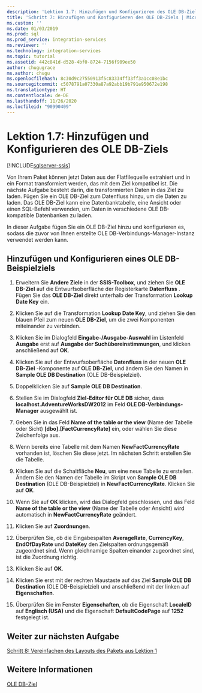 ```yaml
---
description: 'Lektion 1.7: Hinzufügen und Konfigurieren des OLE DB-Ziels'
title: 'Schritt 7: Hinzufügen und Konfigurieren des OLE DB-Ziels | Microsoft-Dokumentation'
ms.custom: ''
ms.date: 01/03/2019
ms.prod: sql
ms.prod_service: integration-services
ms.reviewer: ''
ms.technology: integration-services
ms.topic: tutorial
ms.assetid: 442c841d-d528-4bf0-8724-7156f909ee50
author: chugugrace
ms.author: chugu
ms.openlocfilehash: 8c30d9c27550913f5c83334ff33ff3a1cc08e1bc
ms.sourcegitcommit: c5078791a07330a87a92abb19b791e950672e198
ms.translationtype: HT
ms.contentlocale: de-DE
ms.lasthandoff: 11/26/2020
ms.locfileid: "90990409"
---
```

# <a name="lesson-1-7-add-and-configure-the-ole-db-destination"></a>Lektion 1.7: Hinzufügen und Konfigurieren des OLE DB-Ziels

[!INCLUDE[sqlserver-ssis](../includes/applies-to-version/sqlserver-ssis.md)]



Von Ihrem Paket können jetzt Daten aus der Flatfilequelle extrahiert und in ein Format transformiert werden, das mit dem Ziel kompatibel ist. Die nächste Aufgabe besteht darin, die transformierten Daten in das Ziel zu laden. Fügen Sie ein OLE DB-Ziel zum Datenfluss hinzu, um die Daten zu laden. Das OLE DB-Ziel kann eine Datenbanktabelle, eine Ansicht oder einen SQL-Befehl verwenden, um Daten in verschiedene OLE DB-kompatible Datenbanken zu laden.  
  
In dieser Aufgabe fügen Sie ein OLE DB-Ziel hinzu und konfigurieren es, sodass die zuvor von Ihnen erstellte OLE DB-Verbindungs-Manager-Instanz verwendet werden kann.  
  
## <a name="add-and-configure-the-sample-ole-db-destination"></a>Hinzufügen und Konfigurieren eines OLE DB-Beispielziels  
  
1.  Erweitern Sie **Andere Ziele** in der **SSIS-Toolbox**, und ziehen Sie **OLE DB-Ziel** auf die Entwurfsoberfläche der Registerkarte **Datenfluss** . Fügen Sie das **OLE DB-Ziel** direkt unterhalb der Transformation **Lookup Date Key** ein.  
  
2.  Klicken Sie auf die Transformation **Lookup Date Key**, und ziehen Sie den blauen Pfeil zum neuen **OLE DB-Ziel**, um die zwei Komponenten miteinander zu verbinden.  
  
3.  Klicken Sie im Dialogfeld **Eingabe-/Ausgabe-Auswahl** im Listenfeld **Ausgabe** erst auf **Ausgabe der Suchübereinstimmungen**, und klicken anschließend auf **OK**.  
  
4.  Klicken Sie auf der Entwurfsoberfläche **Datenfluss** in der neuen **OLE DB-Ziel** -Komponente auf **OLE DB-Ziel**, und ändern Sie den Namen in **Sample OLE DB Destination** (OLE DB-Beispielziel).  
  
5.  Doppelklicken Sie auf **Sample OLE DB Destination**.  
  
6.  Stellen Sie im Dialogfeld **Ziel-Editor für OLE DB** sicher, dass **localhost.AdventureWorksDW2012** im Feld **OLE DB-Verbindungs-Manager** ausgewählt ist.  
  
7.  Geben Sie in das Feld **Name of the table or the view** (Name der Tabelle oder Sicht) **[dbo].[FactCurrencyRate]** ein, oder wählen Sie diese Zeichenfolge aus.  
 
8.  Wenn bereits eine Tabelle mit dem Namen **NewFactCurrencyRate** vorhanden ist, löschen Sie diese jetzt. Im nächsten Schritt erstellen Sie die Tabelle.
 
9.  Klicken Sie auf die Schaltfläche **Neu**, um eine neue Tabelle zu erstellen.  Ändern Sie den Namen der Tabelle im Skript von **Sample OLE DB Destination** (OLE DB-Beispielziel) in **NewFactCurrencyRate**.  Klicken Sie auf **OK**.  
 
10. Wenn Sie auf **OK** klicken, wird das Dialogfeld geschlossen, und das Feld **Name of the table or the view** (Name der Tabelle oder Ansicht) wird automatisch in **NewFactCurrencyRate** geändert.  
  
11. Klicken Sie auf **Zuordnungen**.  
  
12. Überprüfen Sie, ob die Eingabespalten **AverageRate**, **CurrencyKey**, **EndOfDayRate** und **DateKey** den Zielspalten ordnungsgemäß zugeordnet sind. Wenn gleichnamige Spalten einander zugeordnet sind, ist die Zuordnung richtig.  
  
13. Klicken Sie auf **OK**.  
  
14. Klicken Sie erst mit der rechten Maustaste auf das Ziel **Sample OLE DB Destination** (OLE DB-Beispielziel) und anschließend mit der linken auf **Eigenschaften**.  
  
15. Überprüfen Sie im Fenster **Eigenschaften**, ob die Eigenschaft **LocaleID** auf **Englisch (USA)** und die Eigenschaft **DefaultCodePage** auf **1252** festgelegt ist.  
  
## <a name="go-to-next-task"></a>Weiter zur nächsten Aufgabe
[Schritt 8: Vereinfachen des Layouts des Pakets aus Lektion 1](../integration-services/lesson-1-8-making-the-lesson-1-package-easier-to-understand.md)  
  
## <a name="see-also"></a>Weitere Informationen  
[OLE DB-Ziel](../integration-services/data-flow/ole-db-destination.md)  
  
  
  
